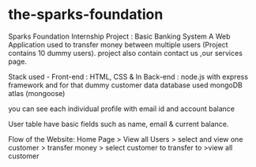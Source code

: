 <h1>the-sparks-foundation</h1>
Sparks Foundation Internship Project : Basic Banking System
A Web Application used to transfer money between multiple users (Project contains 10 dummy users). project also contain contact us ,our services page.

Stack used - Front-end : HTML, CSS & In  Back-end : node.js with express framework and for that dummy customer data database used  mongoDB atlas (mongoose)

you can see each individual profile with email id and account balance

User table have basic fields such as name, email & current balance.

Flow of the Website: Home Page > View all Users > select and view one customer > transfer money > select customer to transfer to >view all customer
